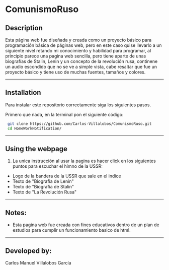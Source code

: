 # ComunismoRuso
## Description
Esta página web fue diseñada y creada como un proyecto básico para programación básica de páginas web, pero en este caso quise llevarlo a un siguiente nivel retando mi conocimiento y habilidad para programar, al principio parece una pagina web sencilla, pero tiene aparte de unas biografías de Stalin, Lenin y un concepto de la revolución rusa, continene un audio escondido que no se ve a simple vista, cabe resaltar que fue un proyecto básico y tiene uso de muchas fuentes, tamaños y colores.

---

## Installation
Para instalar este repositorio correctamente siga los siguientes pasos.

Primero que nada, en la terminal pon el siguiente código:

```sh
 git clone https://github.com/Carlos-Villalobos/ComunismoRuso.git
 cd HomeWorkNotification/
```
---
## Using the webpage
1. La unica instrucción al usar la pagina es hacer click en los siguientes puntos para escuchar el himno de la USSR:
- Logo de la bandera de la USSR que sale en el indice
- Texto de "Biografia de Lenin"
- Texto de "Biografia de Stalin"
- Texto de "La Revolución Rusa"


---

## Notes:
 - Esta pagina web fue creada con fines educativos dentro de un plan de estudios para cumplir un funcionamiento basico de html.

---

## Developed by:
 Carlos Manuel Villalobos García